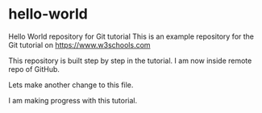 # hello-world
Hello World repository for Git tutorial
This is an example repository for the Git tutorial on https://www.w3schools.com

This repository is built step by step in the tutorial.
I am now inside remote repo of GitHub.

Lets make another change to this file.
  
I am making progress with this tutorial.
